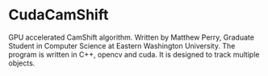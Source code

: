 # CudaCamShift
GPU accelerated CamShift algorithm. Written by Matthew Perry, 
Graduate Student in Computer Science at Eastern Washington University.
The program is written in C++, opencv and cuda. It is designed to track 
multiple objects.
